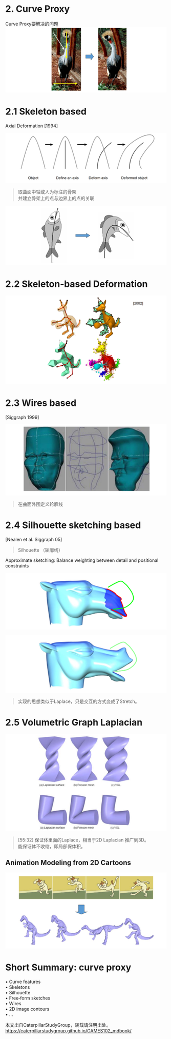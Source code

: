 # 2. Curve Proxy    

Curve Proxy要解决的问题  
![](../assets/建模30.png)   


# 2.1 Skeleton based    

Axial Deformation [1994]

![](../assets/建模31.png)   

> 取曲面中轴或人为标注的骨架  
> 并建立骨架上的点与边界上的点的关联  

![](../assets/建模32.png)   

# 2.2 Skeleton‐based Deformation     

![](../assets/建模35.png)   

# 2.3 Wires based    

[Siggraph 1999]    

![](../assets/建模36.png)   

> 在曲面外围定义轮廓线

# 2.4 Silhouette sketching based    

[Nealen et al. Siggraph 05]    

> Silhouette （轮廓线）

Approximate sketching: Balance weighting between detail and positional constraints    

![](../assets/建模38.png)   

![](../assets/建模39.png)   

> 实现的思想类似于Laplace，只是交互的方式变成了Stretch。  

# 2.5 Volumetric Graph Laplacian    
    
![](../assets/建模41.png)   

> [55:32] 保证体里面的Laplace，相当于2D Laplacian 推广到3D。  
> 能保证体不收缩，即局部保体积。    

## Animation Modeling from 2D Cartoons    

![](../assets/建模42.png)   


# Short Summary: curve proxy    

• Curve features    
• Skeletons    
• Silhouette    
• Free‐form sketches    
• Wires    
• 2D image contours   
• …    

本文出自CaterpillarStudyGroup，转载请注明出处。
https://caterpillarstudygroup.github.io/GAMES102_mdbook/  
